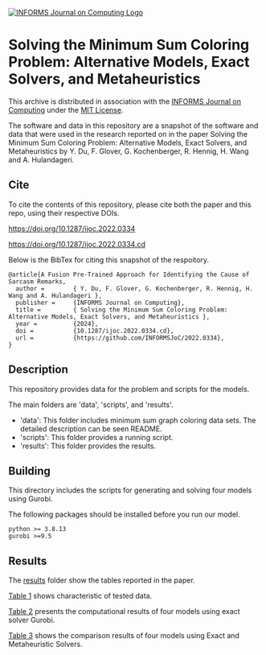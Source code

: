 [![INFORMS Journal on Computing Logo](https://INFORMSJoC.github.io/logos/INFORMS_Journal_on_Computing_Header.jpg)](https://pubsonline.informs.org/journal/ijoc)

# Solving the Minimum Sum Coloring Problem: Alternative Models, Exact Solvers, and Metaheuristics

This archive is distributed in association with the [INFORMS Journal on
Computing](https://pubsonline.informs.org/journal/ijoc) under the [MIT License](LICENSE).

The software and data in this repository are a snapshot of the software and data that were used in the research reported on in the paper Solving the Minimum Sum Coloring Problem: Alternative Models, Exact Solvers, and Metaheuristics by Y. Du, F. Glover, G. Kochenberger, R. Hennig, H. Wang and A. Hulandageri.


## Cite

To cite the contents of this repository, please cite both the paper and this repo, using their respective DOIs.

https://doi.org/10.1287/ijoc.2022.0334

https://doi.org/10.1287/ijoc.2022.0334.cd

Below is the BibTex for citing this snapshot of the respoitory.

```
@article{A Fusion Pre-Trained Approach for Identifying the Cause of Sarcasm Remarks,
  author =        { Y. Du, F. Glover, G. Kochenberger, R. Hennig, H. Wang and A. Hulandageri },
  publisher =     {INFORMS Journal on Computing},
  title =         { Solving the Minimum Sum Coloring Problem: Alternative Models, Exact Solvers, and Metaheuristics },
  year =          {2024},
  doi =           {10.1287/ijoc.2022.0334.cd},
  url =           {https://github.com/INFORMSJoC/2022.0334},
}
```

## Description

This repository provides data for the problem and scripts for the models.

The main folders are 'data', 'scripts', and 'results'.
- 'data': This folder includes minimum sum graph coloring data sets. The detailed description can be seen README.
- 'scripts': This folder provides a running script.
- 'results': This folder provides the results.

## Building

This directory includes the scripts for generating and solving four models using Gurobi.

The following packages should be installed before you run our model.

```
python >= 3.8.13
gurobi >=9.5
```
## Results

The [results](results) folder show the tables reported in the paper.

[Table 1](results/Table%201.pdf) shows characteristic of tested data.

[Table 2](results/Table%202.pdf) presents the computational results of four models using exact solver Gurobi.

[Table 3](results/Table%203.pdf) shows the comparison results of four models using Exact and Metaheuristic Solvers.
